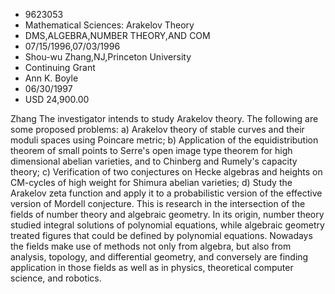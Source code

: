 
* 9623053
* Mathematical Sciences: Arakelov Theory
* DMS,ALGEBRA,NUMBER THEORY,AND COM
* 07/15/1996,07/03/1996
* Shou-wu Zhang,NJ,Princeton University
* Continuing Grant
* Ann K. Boyle
* 06/30/1997
* USD 24,900.00

Zhang The investigator intends to study Arakelov theory. The following are some
proposed problems: a) Arakelov theory of stable curves and their moduli spaces
using Poincare metric; b) Application of the equidistribution theorem of small
points to Serre's open image type theorem for high dimensional abelian
varieties, and to Chinberg and Rumely's capacity theory; c) Verification of two
conjectures on Hecke algebras and heights on CM-cycles of high weight for
Shimura abelian varieties; d) Study the Arakelov zeta function and apply it to a
probabilistic version of the effective version of Mordell conjecture. This is
research in the intersection of the fields of number theory and algebraic
geometry. In its origin, number theory studied integral solutions of polynomial
equations, while algebraic geometry treated figures that could be defined by
polynomial equations. Nowadays the fields make use of methods not only from
algebra, but also from analysis, topology, and differential geometry, and
conversely are finding application in those fields as well as in physics,
theoretical computer science, and robotics.
